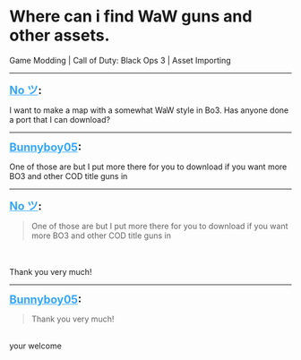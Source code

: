 # Where can i find WaW guns and other assets.
Game Modding | Call of Duty: Black Ops 3 | Asset Importing

---
<strong style="font-size: 1.4em;"><span style="text-decoration: underline;text-decoration-color: #34a7f9;"><span style="color:#34a7f9;">No ツ</span></span>:</strong>

<p>I want to make a map with a somewhat WaW style in Bo3. Has anyone done a port that I can download?</p>

---
<strong style="font-size: 1.4em;"><span style="text-decoration: underline;text-decoration-color: #34a7f9;"><span style="color:#34a7f9;">Bunnyboy05</span></span>:</strong>

<p>One of those are but I put more there for you to download if you want more BO3 and other COD title guns in</p>

---
<strong style="font-size: 1.4em;"><span style="text-decoration: underline;text-decoration-color: #34a7f9;"><span style="color:#34a7f9;">No ツ</span></span>:</strong>

<p><blockquote>One of those are but I put more there for you to download if you want more BO3 and other COD title guns in<br /></blockquote><br /><br />Thank you very much!</p>

---
<strong style="font-size: 1.4em;"><span style="text-decoration: underline;text-decoration-color: #34a7f9;"><span style="color:#34a7f9;">Bunnyboy05</span></span>:</strong>

<p><blockquote>Thank you very much!<br /></blockquote><br />your welcome</p>
